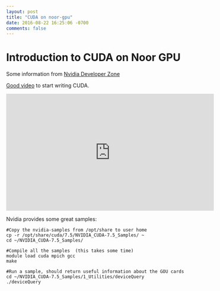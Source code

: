 ```yaml
---
layout: post
title: "CUDA on noor-gpu"
date: 2016-08-22 16:25:06 -0700
comments: false
---
```

# Introduction to CUDA on Noor GPU


Some information from [Nvidia Developer Zone](https://developer.nvidia.com/accelerated-computing-training)

[Good video](https://youtu.be/Ed_h2km0liI) to start writing CUDA.

<iframe width="560" height="315" src="https://www.youtube.com/embed/Ed_h2km0liI" frameborder="0" allowfullscreen></iframe>

Nvidia provides some great samples:

```
#Copy the nvidia-samples from /opt/share to user home
cp -r /opt/share/cuda/7.5/NVIDIA_CUDA-7.5_Samples/ ~
cd ~/NVIDIA_CUDA-7.5_Samples/

#Compile all the samples  (this takes some time)
module load cuda mpich gcc
make

#Run a sample, should return useful information about the GOU cards
cd ~/NVIDIA_CUDA-7.5_Samples/1_Utilities/deviceQuery
./deviceQuery
```
